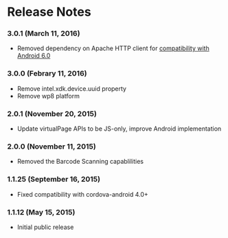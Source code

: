 <!--
# 
# Copyright 2015 Intel Corporation
# 
# Licensed under the Apache License, Version 2.0 (the "License"); you may not use this file 
# except in compliance with the License. You may obtain a copy of the License at
# 
#        http://www.apache.org/licenses/LICENSE-2.0
# 
# Unless required by applicable law or agreed to in writing, software distributed under the 
# License is distributed on an "AS IS" BASIS, WITHOUT WARRANTIES OR CONDITIONS OF ANY KIND, 
# either express or implied. See the License for the specific language governing permissions 
# and limitations under the License
# 
# -->
# Release Notes

### 3.0.1 (March 11, 2016)
* Removed dependency on Apache HTTP client for [compatibility with Android 6.0](http://developer.android.com/about/versions/marshmallow/android-6.0-changes.html#behavior-apache-http-client "Android 6.0 Release Notes")

### 3.0.0 (Febrary 11, 2016)
* Remove intel.xdk.device.uuid property
* Remove wp8 platform

### 2.0.1 (November 20, 2015)
* Update virtualPage APIs to be JS-only, improve Android implementation

### 2.0.0 (November 11, 2015)
* Removed the Barcode Scanning capablilities

### 1.1.25 (September 16, 2015)
* Fixed compatibility with cordova-android 4.0+

### 1.1.12 (May 15, 2015)
* Initial public release